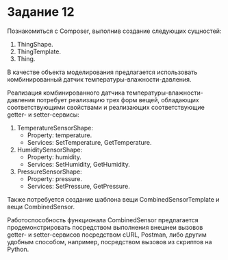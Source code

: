 # Задание 12

Познакомиться с Composer, выполнив создание следующих сущностей:
1. ThingShape.
2. ThingTemplate.
3. Thing.

В качестве объекта моделирования предлагается использовать комбинированный датчик температуры-влажности-давления.

Реализация комбинированного датчика температуры-влажности-давления потребует реализацию трех форм вещей, обладающих соответствующими свойствами и реализающих соответствующие getter- и setter-сервисы:

1. TemperatureSensorShape:
    - Property: temperature.
    - Services: SetTemperature, GetTemperature.
2. HumiditySensorShape:
    - Property: humidity.
    - Services: SetHumidity, GetHumidity.
3. PressureSensorShape:
    - Property: pressure.
    - Services: SetPressure, GetPressure.

Также потребуется создание шаблона вещи CombinedSensorTemplate и вещи CombinedSensor.

Работоспособность функционала CombinedSensor предлагается продемонстрировать посредством выполнения внешнеи вызовов getter- и setter-сервисов посредством cURL, Postman, либо другим удобным способом, например, посредством вызовов из скриптов на Python.
